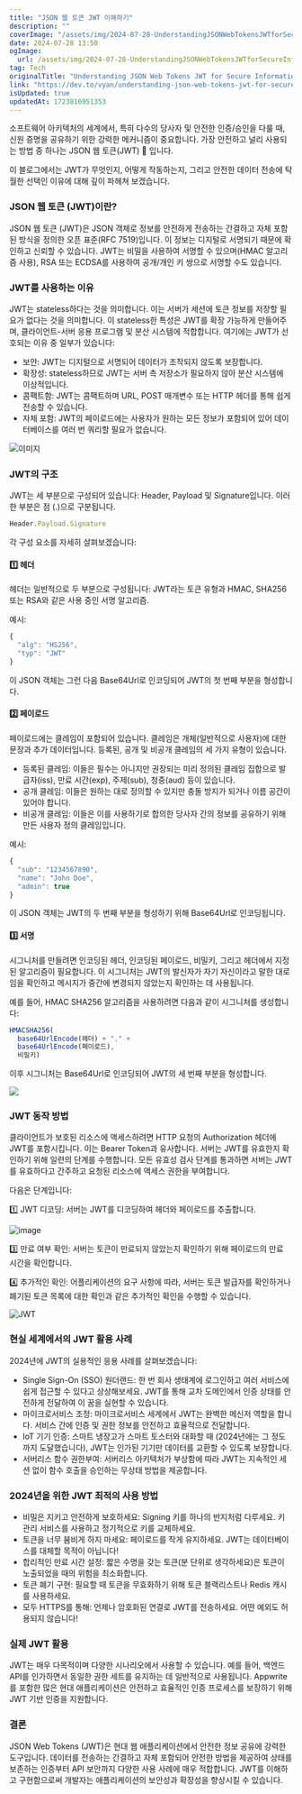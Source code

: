 ```yaml
---
title: "JSON 웹 토큰 JWT 이해하기"
description: ""
coverImage: "/assets/img/2024-07-28-UnderstandingJSONWebTokensJWTforSecureInformationSharing_0.png"
date: 2024-07-28 13:50
ogImage: 
  url: /assets/img/2024-07-28-UnderstandingJSONWebTokensJWTforSecureInformationSharing_0.png
tag: Tech
originalTitle: "Understanding JSON Web Tokens JWT for Secure Information Sharing"
link: "https://dev.to/vyan/understanding-json-web-tokens-jwt-for-secure-information-sharing-5c3a"
isUpdated: true
updatedAt: 1723816951353
---
```




소프트웨어 아키텍처의 세계에서, 특히 다수의 당사자 및 안전한 인증/승인을 다룰 때, 신원 증명을 공유하기 위한 강력한 메커니즘이 중요합니다. 가장 안전하고 널리 사용되는 방법 중 하나는 JSON 웹 토큰(JWT) 🔏 입니다.

이 블로그에서는 JWT가 무엇인지, 어떻게 작동하는지, 그리고 안전한 데이터 전송에 탁월한 선택인 이유에 대해 깊이 파헤쳐 보겠습니다.

### JSON 웹 토큰 (JWT)이란?

JSON 웹 토큰 (JWT)은 JSON 객체로 정보를 안전하게 전송하는 간결하고 자체 포함된 방식을 정의한 오픈 표준(RFC 7519)입니다. 이 정보는 디지털로 서명되기 때문에 확인하고 신뢰할 수 있습니다. JWT는 비밀을 사용하여 서명할 수 있으며(HMAC 알고리즘 사용), RSA 또는 ECDSA를 사용하여 공개/개인 키 쌍으로 서명할 수도 있습니다.

<div class="content-ad"></div>

### JWT를 사용하는 이유

JWT는 stateless하다는 것을 의미합니다. 이는 서버가 세션에 토큰 정보를 저장할 필요가 없다는 것을 의미합니다. 이 stateless한 특성은 JWT를 확장 가능하게 만들어주며, 클라이언트-서버 응용 프로그램 및 분산 시스템에 적합합니다. 여기에는 JWT가 선호되는 이유 중 일부가 있습니다:

- 보안: JWT는 디지털으로 서명되어 데이터가 조작되지 않도록 보장합니다.
- 확장성: stateless하므로 JWT는 서버 측 저장소가 필요하지 않아 분산 시스템에 이상적입니다.
- 콤팩트함: JWT는 콤팩트하며 URL, POST 매개변수 또는 HTTP 헤더를 통해 쉽게 전송할 수 있습니다.
- 자체 포함: JWT의 페이로드에는 사용자가 원하는 모든 정보가 포함되어 있어 데이터베이스를 여러 번 쿼리할 필요가 없습니다.

![이미지](/assets/img/2024-07-28-UnderstandingJSONWebTokensJWTforSecureInformationSharing_0.png)

<div class="content-ad"></div>

### JWT의 구조

JWT는 세 부분으로 구성되어 있습니다: Header, Payload 및 Signature입니다. 이러한 부분은 점 (.)으로 구분됩니다.

```js
Header.Payload.Signature
```

각 구성 요소를 자세히 살펴보겠습니다:

<div class="content-ad"></div>

#### 1️⃣ 헤더

헤더는 일반적으로 두 부분으로 구성됩니다: JWT라는 토큰 유형과 HMAC, SHA256 또는 RSA와 같은 사용 중인 서명 알고리즘.

예시:

```js
{
  "alg": "HS256",
  "typ": "JWT"
}
```

<div class="content-ad"></div>

이 JSON 객체는 그런 다음 Base64Url로 인코딩되어 JWT의 첫 번째 부분을 형성합니다.

#### 2️⃣ 페이로드

페이로드에는 클레임이 포함되어 있습니다. 클레임은 개체(일반적으로 사용자)에 대한 문장과 추가 데이터입니다. 등록된, 공개 및 비공개 클레임의 세 가지 유형이 있습니다.

- 등록된 클레임: 이들은 필수는 아니지만 권장되는 미리 정의된 클레임 집합으로 발급자(iss), 만료 시간(exp), 주제(sub), 청중(aud) 등이 있습니다.
- 공개 클레임: 이들은 원하는 대로 정의할 수 있지만 충돌 방지가 되거나 이름 공간이 있어야 합니다.
- 비공개 클레임: 이들은 이를 사용하기로 합의한 당사자 간의 정보를 공유하기 위해 만든 사용자 정의 클레임입니다.

<div class="content-ad"></div>

예시:

```js
{
  "sub": "1234567890",
  "name": "John Doe",
  "admin": true
}
```

이 JSON 객체는 JWT의 두 번째 부분을 형성하기 위해 Base64Url로 인코딩됩니다.

#### 3️⃣ 서명

<div class="content-ad"></div>

시그니처를 만들려면 인코딩된 헤더, 인코딩된 페이로드, 비밀키, 그리고 헤더에서 지정된 알고리즘이 필요합니다. 이 시그니처는 JWT의 발신자가 자기 자신이라고 말한 대로임을 확인하고 메시지가 중간에 변경되지 않았는지 확인하는 데 사용됩니다.

예를 들어, HMAC SHA256 알고리즘을 사용하려면 다음과 같이 시그니처를 생성합니다:

```js
HMACSHA256(
  base64UrlEncode(헤더) + "." +
  base64UrlEncode(페이로드),
  비밀키)
```

이후 시그니처는 Base64Url로 인코딩되어 JWT의 세 번째 부분을 형성합니다.

<div class="content-ad"></div>

<img src="/assets/img/2024-07-28-UnderstandingJSONWebTokensJWTforSecureInformationSharing_1.png" />

### JWT 동작 방법

클라이언트가 보호된 리소스에 액세스하려면 HTTP 요청의 Authorization 헤더에 JWT를 포함시킵니다. 이는 Bearer Token과 유사합니다. 서버는 JWT를 유효한지 확인하기 위해 일련의 단계를 수행합니다. 모든 유효성 검사 단계를 통과하면 서버는 JWT를 유효하다고 간주하고 요청된 리소스에 액세스 권한을 부여합니다.

다음은 단계입니다:

<div class="content-ad"></div>

1️⃣ JWT 디코딩: 서버는 JWT를 디코딩하여 헤더와 페이로드를 추출합니다.

![image](/assets/img/2024-07-28-UnderstandingJSONWebTokensJWTforSecureInformationSharing_2.png)

3️⃣ 만료 여부 확인: 서버는 토큰이 만료되지 않았는지 확인하기 위해 페이로드의 만료 시간을 확인합니다.

4️⃣ 추가적인 확인: 어플리케이션의 요구 사항에 따라, 서버는 토큰 발급자를 확인하거나 폐기된 토큰 목록에 대한 확인과 같은 추가적인 확인을 수행할 수 있습니다.

<div class="content-ad"></div>

![JWT](/assets/img/2024-07-28-UnderstandingJSONWebTokensJWTforSecureInformationSharing_3.png)

### 현실 세계에서의 JWT 활용 사례

2024년에 JWT의 실용적인 응용 사례를 살펴보겠습니다:

- Single Sign-On (SSO) 원더랜드:
한 번 회사 생태계에 로그인하고 여러 서비스에 쉽게 접근할 수 있다고 상상해보세요. JWT를 통해 교차 도메인에서 인증 상태를 안전하게 전달하여 이 꿈을 실현할 수 있습니다.
- 마이크로서비스 조정:
마이크로서비스 세계에서 JWT는 완벽한 메신저 역할을 합니다. 서비스 간에 인증 및 권한 정보를 안전하고 효율적으로 전달합니다.
- IoT 기기 인증:
스마트 냉장고가 스마트 토스터와 대화할 때 (2024년에는 그 정도까지 도달했습니다), JWT는 인가된 기기만 데이터를 교환할 수 있도록 보장합니다.
- 서버리스 함수 권한부여:
서버리스 아키텍처가 부상함에 따라 JWT는 지속적인 세션 없이 함수 호출을 승인하는 무상태 방법을 제공합니다.

<div class="content-ad"></div>

### 2024년을 위한 JWT 최적의 사용 방법

- 비밀은 지키고 안전하게 보호하세요:
Signing 키를 하나의 반지처럼 다루세요. 키 관리 서비스를 사용하고 정기적으로 키를 교체하세요.
- 토큰을 너무 붐비게 하지 마세요:
페이로드를 작게 유지하세요. JWT는 데이터베이스를 대체할 목적이 아닙니다!
- 합리적인 만료 시간 설정:
짧은 수명을 갖는 토큰(분 단위로 생각하세요)은 토큰이 노출되었을 때의 위험을 최소화합니다.
- 토큰 폐기 구현:
필요할 때 토큰을 무효화하기 위해 토큰 블랙리스트나 Redis 캐시를 사용하세요.
- 모두 HTTPS를 통해:
언제나 암호화된 연결로 JWT를 전송하세요. 어떤 예외도 허용되지 않습니다!

### 실제 JWT 활용

JWT는 매우 다목적이며 다양한 시나리오에서 사용할 수 있습니다. 예를 들어, 백엔드 API를 인가하면서 동일한 권한 세트를 유지하는 데 일반적으로 사용됩니다. Appwrite를 포함한 많은 현대 애플리케이션은 안전하고 효율적인 인증 프로세스를 보장하기 위해 JWT 기반 인증을 지원합니다.

<div class="content-ad"></div>

### 결론

JSON Web Tokens (JWT)은 현대 웹 애플리케이션에서 안전한 정보 공유에 강력한 도구입니다. 데이터를 전송하는 간결하고 자체 포함되어 안전한 방법을 제공하여 상태를 보존하는 인증부터 API 보안까지 다양한 사용 사례에 매우 적합합니다. JWT를 이해하고 구현함으로써 개발자는 애플리케이션의 보안성과 확장성을 향상시킬 수 있습니다.